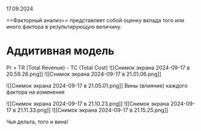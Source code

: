 17.09.2024

==Факторный анализ== представляет собой оценку вклада того или иного фактора в результирующую величину.
# Аддитивная модель

Pr = TR (Total Revenue) - TC (Total Cost)
![[Снимок экрана 2024-09-17 в 20.59.26.png]]
![[Снимок экрана 2024-09-17 в 21.01.06.png]]

![[Снимок экрана 2024-09-17 в 21.05.01.png]]
Вины (влияние) каждого фактора на изменения

![[Снимок экрана 2024-09-17 в 21.10.23.png]]
![[Снимок экрана 2024-09-17 в 21.11.33.png]]
	![[Снимок экрана 2024-09-17 в 21.15.25.png]]


Чья дельта, того и вина!